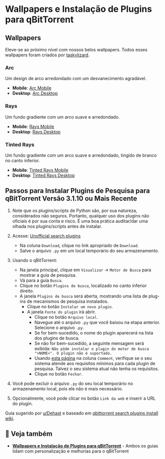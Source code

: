 # Wallpapers e Instalação de Plugins para qBitTorrent

## Wallpapers

Eleve-se ao próximo nível com nossos belos wallpapers. Todos esses wallpapers foram criados por [taskylizard](https://github.com/taskylizard).

### Arc
Um design de arco arredondado com um desvanecimento agradável.
- **Mobile**: [Arc Mobile](https://cdn.jsdelivr.net/gh/fmhy/design-system/branding/arc_mobile.png)
- **Desktop**: [Arc Desktop](https://cdn.jsdelivr.net/gh/fmhy/design-system/branding/arc_desktop.png)

### Rays
Um fundo gradiente com um arco suave e arredondado.
- **Mobile**: [Rays Mobile](https://cdn.jsdelivr.net/gh/fmhy/design-system/branding/rays_mobile.png)
- **Desktop**: [Rays Desktop](https://cdn.jsdelivr.net/gh/fmhy/design-system/branding/rays_desktop.png)

### Tinted Rays
Um fundo gradiente com um arco suave e arredondado, tingido de branco no canto inferior.
- **Mobile**: [Tinted Rays Mobile](https://cdn.jsdelivr.net/gh/fmhy/design-system/branding/tinted_rays_mobile.png)
- **Desktop**: [Tinted Rays Desktop](https://cdn.jsdelivr.net/gh/fmhy/design-system/branding/tinted_rays_desktop.png)

## Passos para Instalar Plugins de Pesquisa para qBitTorrent Versão 3.1.10 ou Mais Recente

1. Note que os plugins/scripts de Python são, por sua natureza, considerados não seguros. Portanto, qualquer uso dos plugins não oficiais é por sua conta e risco. É uma boa prática auditar/dar uma olhada nos plugins/scripts antes de instalar.

2. Acesse: [Unofficial search plugins](https://github.com/qbittorrent/search-plugins/wiki/Unofficial-search-plugins)
   - Na coluna `Download`, clique no link apropriado de `Download`.
   - Salve o arquivo `.py` em um local temporário do seu armazenamento.

3. Usando o qBitTorrent:
   - Na janela principal, clique em `Visualizar` -> `Motor de Busca` para mostrar a guia de pesquisa.
   - Vá para a guia `Busca`.
   - Clique no botão `Plugins de busca`, localizado no canto inferior direito.
   - A janela `Plugins de busca` será aberta, mostrando uma lista de plug-ins de mecanismos de pesquisa instalados.
     - Clique no botão `Instalar um novo plugin`.
     - A janela `Fonte do plugin` irá abrir.
       - Clique no botão `Arquivo local`.
       - Navegue até o arquivo `.py` que você baixou na etapa anterior. Selecione o arquivo `.py`.
       - Se for bem-sucedido, o nome do plugin aparecerá na lista dos plugins de busca.
       - Se não for bem-sucedido, a seguinte mensagem será exibida: `Não pôde instalar o plugin do motor de busca ">NOME<". O plugin não é suportado.`
       - Usando [esta página](https://github.com/qbittorrent/search-plugins/wiki/Unofficial-search-plugins) na coluna `Comment`, verifique se o seu sistema atende aos requisitos mínimos para cada plugin de pesquisa. Talvez o seu sistema atual não tenha os requisitos.
       - Clique no botão `Fechar`.

4. Você pode excluir o arquivo `.py` do seu local temporário no armazenamento local, pois ele não é mais necessário.
5. Opcionalmente, você pode clicar no botão `Link da web` e inserir a URL do plugin.

Guia sugerido por [u/Dehast](https://www.reddit.com/u/Dehast) e baseado em [qbittorrent search plugins install wiki](https://github.com/qbittorrent/search-plugins/wiki/Install-search-plugins).

## 🔗 Veja também

- **[Wallpapers e Instalação de Plugins para qBitTorrent](/vault/other/wallpapers)** - Ambos os guias lidam com personalização e melhorias para o qBitTorrent
